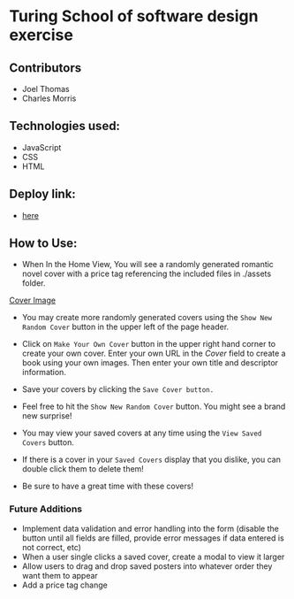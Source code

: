 # Turing School of software design exercise
## Contributors
* Joel Thomas
* Charles Morris

## Technologies used:
* JavaScript
* CSS
* HTML

## Deploy link:
* [here](https://shakikka.github.io/romcom/)

## How to Use:

* When In the Home View, You will see a randomly generated romantic novel cover with a price tag referencing the included files in ./assets folder.

[Cover Image](https://imgur.com/a/FWioYCM "Cover Image")

* You may create more randomly generated covers using the `Show New Random Cover` button in the upper left of the page header.

* Click on `Make Your Own Cover` button in the upper right hand corner to create your own cover. Enter your own URL in the _*Cover*_ field to create a book using your own images.  Then enter your own title and descriptor information.

* Save your covers by clicking the `Save Cover button.`

* Feel free to hit the `Show New Random Cover` button. You might see a brand new surprise!                              

* You may view your saved covers at any time using the `View Saved Covers` button.

* If there is a cover in your `Saved Covers` display that you dislike, you can double click them to delete them!

* Be sure to have a great time with these covers!


### Future Additions
* Implement data validation and error handling into the form (disable the button until all fields are filled, provide error messages if data entered is not correct, etc)
* When a user single clicks a saved cover, create a modal to view it larger
* Allow users to drag and drop saved posters into whatever order they want them to appear
* Add a price tag change
